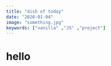 ```yaml
---
title: "dish of today"
date: "2020-01-04"
image: "something.jpg"
keywords: ["vanilla" ,"JS" ,"project"]
---
```



# hello
